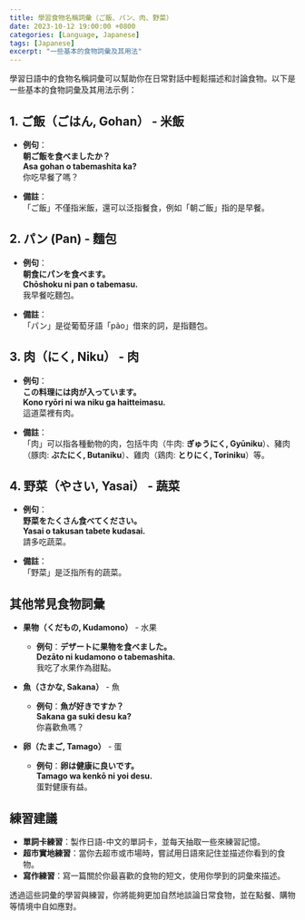 ```yaml
---
title: 學習食物名稱詞彙（ご飯、パン、肉、野菜）
date: 2023-10-12 19:00:00 +0800
categories: [Language, Japanese]
tags: [Japanese] 
excerpt: "一些基本的食物詞彙及其用法"
---
```


學習日語中的食物名稱詞彙可以幫助你在日常對話中輕鬆描述和討論食物。以下是一些基本的食物詞彙及其用法示例：

## **1. ご飯（ごはん, Gohan）** - 米飯
- **例句**：  
  **朝ご飯を食べましたか？**  
  **Asa gohan o tabemashita ka?**  
  你吃早餐了嗎？

- **備註**：  
  「ご飯」不僅指米飯，還可以泛指餐食，例如「朝ご飯」指的是早餐。

## **2. パン (Pan)** - 麵包
- **例句**：  
  **朝食にパンを食べます。**  
  **Chōshoku ni pan o tabemasu.**  
  我早餐吃麵包。

- **備註**：  
  「パン」是從葡萄牙語「pão」借來的詞，是指麵包。

## **3. 肉（にく, Niku）** - 肉
- **例句**：  
  **この料理には肉が入っています。**  
  **Kono ryōri ni wa niku ga haitteimasu.**  
  這道菜裡有肉。

- **備註**：  
  「肉」可以指各種動物的肉，包括牛肉（牛肉: **ぎゅうにく, Gyūniku**）、豬肉（豚肉: **ぶたにく, Butaniku**）、雞肉（鶏肉: **とりにく, Toriniku**）等。

## **4. 野菜（やさい, Yasai）** - 蔬菜
- **例句**：  
  **野菜をたくさん食べてください。**  
  **Yasai o takusan tabete kudasai.**  
  請多吃蔬菜。

- **備註**：  
  「野菜」是泛指所有的蔬菜。

## **其他常見食物詞彙**

- **果物（くだもの, Kudamono）** - 水果
  - **例句**：**デザートに果物を食べました。**  
    **Dezāto ni kudamono o tabemashita.**  
    我吃了水果作為甜點。

- **魚（さかな, Sakana）** - 魚
  - **例句**：**魚が好きですか？**  
    **Sakana ga suki desu ka?**  
    你喜歡魚嗎？

- **卵（たまご, Tamago）** - 蛋
  - **例句**：**卵は健康に良いです。**  
    **Tamago wa kenkō ni yoi desu.**  
    蛋對健康有益。

## **練習建議**
- **單詞卡練習**：製作日語-中文的單詞卡，並每天抽取一些來練習記憶。
- **超市實地練習**：當你去超市或市場時，嘗試用日語來記住並描述你看到的食物。
- **寫作練習**：寫一篇關於你最喜歡的食物的短文，使用你學到的詞彙來描述。

透過這些詞彙的學習與練習，你將能夠更加自然地談論日常食物，並在點餐、購物等情境中自如應對。
